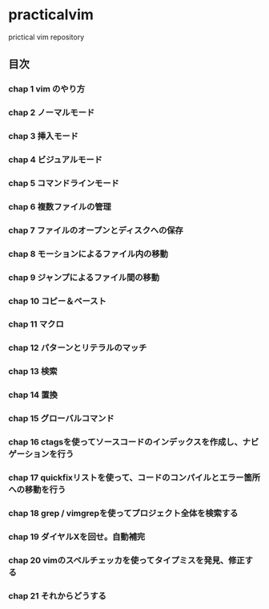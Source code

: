 # practicalvim
prictical vim repository

## 目次

### chap 1 vim のやり方

###  chap 2 ノーマルモード

### chap 3 挿入モード

### chap 4 ビジュアルモード

### chap 5 コマンドラインモード

### chap 6 複数ファイルの管理

### chap 7 ファイルのオープンとディスクへの保存

### chap 8 モーションによるファイル内の移動　

### chap 9 ジャンプによるファイル間の移動

### chap 10 コピー＆ペースト

### chap 11 マクロ

### chap 12 パターンとリテラルのマッチ

### chap 13 検索

### chap 14 置換

### chap 15 グローバルコマンド

### chap 16 ctagsを使ってソースコードのインデックスを作成し、ナビゲーションを行う

### chap 17 quickfixリストを使って、コードのコンパイルとエラー箇所への移動を行う　

### chap 18 grep / vimgrepを使ってプロジェクト全体を検索する

### chap 19 ダイヤルXを回せ。自動補完

### chap 20 vimのスペルチェッカを使ってタイプミスを発見、修正する

### chap 21 それからどうする

